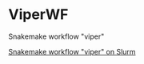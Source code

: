 # ViperWF
Snakemake workflow "viper"

[Snakemake workflow "viper" on Slurm](./report_2018_12_21.html)
